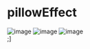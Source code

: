 # pillowEffect

![image](https://user-images.githubusercontent.com/77158409/227026897-747455a8-a2a1-45f3-b186-3ad92c9a3ce0.png)
![image](https://user-images.githubusercontent.com/77158409/227026982-29a11f4b-8ecf-4b04-8a7d-930be94a0053.png)
![image](https://user-images.githubusercontent.com/77158409/227027020-2b01863d-63a6-4953-87fd-24de55d6a4e5.png)
<br>
;]
